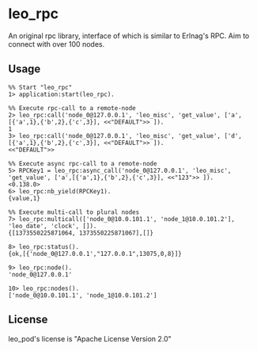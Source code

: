 # **leo_rpc**

An original rpc library, interface of which is similar to Erlnag's RPC. Aim to connect with over 100 nodes.

## Usage

```erl-sh
%% Start "leo_rpc"
1> application:start(leo_rpc).

%% Execute rpc-call to a remote-node
2> leo_rpc:call('node_0@127.0.0.1', 'leo_misc', 'get_value', ['a',[{'a',1},{'b',2},{'c',3}], <<"DEFAULT">> ]).
1
3> leo_rpc:call('node_0@127.0.0.1', 'leo_misc', 'get_value', ['d',[{'a',1},{'b',2},{'c',3}], <<"DEFAULT">> ]).
<<"DEFAULT">>

%% Execute async rpc-call to a remote-node
5> RPCKey1 = leo_rpc:async_call('node_0@127.0.0.1', 'leo_misc', 'get_value', ['a',[{'a',1},{'b',2},{'c',3}], <<"123">> ]).
<0.138.0>
6> leo_rpc:nb_yield(RPCKey1).
{value,1}

%% Execute multi-call to plural nodes
7> leo_rpc:multicall(['node_0@10.0.101.1', 'node_1@10.0.101.2'], 'leo_date', 'clock', []).
{[1373550225871064, 1373550225871067],[]}

8> leo_rpc:status().
{ok,[{'node_0@127.0.0.1',"127.0.0.1",13075,0,8}]}

9> leo_rpc:node().
'node_0@127.0.0.1'

10> leo_rpc:nodes().
['node_0@10.0.101.1', 'node_1@10.0.101.2']

```

## License

leo_pod's license is "Apache License Version 2.0"
